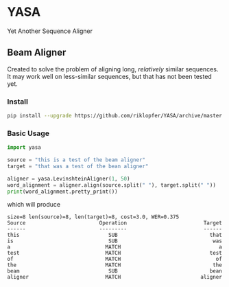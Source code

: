 YASA
=================

Yet Another Sequence Aligner

Beam Aligner
------------

Created to solve the problem of aligning long, *relatively* similar sequences. It may work well
on less-similar sequences, but that has not been tested yet. 

### Install

```bash
pip install --upgrade https://github.com/riklopfer/YASA/archive/master.zip
```

### Basic Usage

```python
import yasa

source = "this is a test of the beam aligner"
target = "that was a test of the bean aligner"

aligner = yasa.LevinshteinAligner(1, 50)
word_alignment = aligner.align(source.split(" "), target.split(" "))
print(word_alignment.pretty_print())

```

which will produce

    size=8 len(source)=8, len(target)=8, cost=3.0, WER=0.375
    Source                        Operation                         Target
    ------                        ---------                         ------
    this                             SUB                              that
    is                               SUB                               was
    a                               MATCH                                a
    test                            MATCH                             test
    of                              MATCH                               of
    the                             MATCH                              the
    beam                             SUB                              bean
    aligner                         MATCH                          aligner
  
